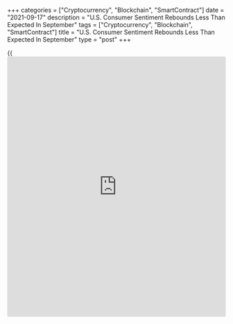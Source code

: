 +++
categories = ["Cryptocurrency", "Blockchain", "SmartContract"]
date = "2021-09-17"
description = "U.S. Consumer Sentiment Rebounds Less Than Expected In September"
tags = ["Cryptocurrency", "Blockchain", "SmartContract"]
title = "U.S. Consumer Sentiment Rebounds Less Than Expected In September"
type = "post"
+++

{{<iframe id="large-banner" src="https://www.bounty.group/#slide=19.0" width="100%" height="600" scrolling="no" style="border: 0px solid rgb(216, 221, 230); border-radius: 3px;">}}

Consumer sentiment in the U.S. has seen a modest improvement in
September after falling sharply in August, according to a preliminary
report released by the University of Michigan on Friday.

The report said the consumer sentiment index inched up by 71.0 in
September from 70.3 in August. Economists had expected the index to rise
to 72.2.

The modest increase came after the consumer sentiment index tumbled to
its lowest level since December of 2011 in the previous month.

"The steep August falloff in consumer sentiment ended in early
September, but the small gain still meant that consumers expected the
least favorable economic prospects in more than a decade," said Surveys
of Consumers chief economist, Richard Curtin.

The uptick by the headline index came as the index of consumer
expectations crept up to 67.1 in September from 65.1 in August.

On the other hand, the report said the current economic conditions index
edged down to 77.1 in September from 78.5 in August.

The report also showed one-year inflation expectations inched up to 4.7
percent in September from 4.6 percent in August, while five-year
inflation expectations were unchanged at 2.9 percent.

"Consumers have initially reacted by viewing the rise in inflation as
transitory, believing that prices will stabilize or could even fall in
the future," Curtin said.

"As a result, postponing purchases is seen as a viable strategy," he
added. "This implies a slowdown of spending in the months ahead and a
more robust rebound later in 2022."

For comments and feedback [contact](https://www.playgroundfx.com/contact/): editorial@rtt[news](https://www.letsplayfx.com/blog/forex-news-website/).com

[Economic News][1]

 **What parts of the world are seeing the best (and worst) economic
performances lately? Click[here][2] to check out our [Econ Scorecard][2]
and find out! See up-to-the-moment [ranking](https://www.playgroundfx.com/blog/crypto-exchange-ranking/)s for the best and worst
performers in [GDP][3], [unemployment rate][4], [inflation][5] and much
more.**

   1. www.rtt[news](https://www.letsplayfx.com/blog/forex-news-website/).com/Content/EconomicNews.aspx
   2. www.rtt[news](https://www.letsplayfx.com/blog/forex-news-website/).com/economic-scorecard/world-rank/retail-sales/highest-performance.aspx
   3. www.rtt[news](https://www.letsplayfx.com/blog/forex-news-website/).com/economic-scorecard/world-rank/GDP/highest-performance.aspx
   4. www.rtt[news](https://www.letsplayfx.com/blog/forex-news-website/).com/economic-scorecard/world-rank/unemployment-rate/lowest-performance.aspx
   5. www.rtt[news](https://www.letsplayfx.com/blog/forex-news-website/).com/economic-scorecard/world-rank/CPI/highest-performance.aspx